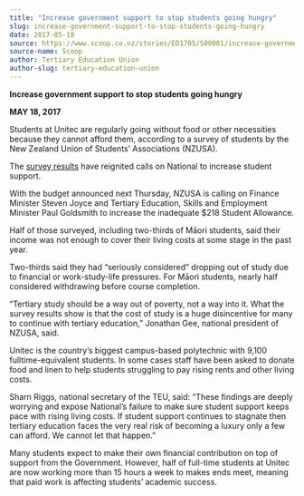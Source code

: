```yaml
---
title: "Increase government support to stop students going hungry"
slug: increase-government-support-to-stop-students-going-hungry
date: 2017-05-18
source: https://www.scoop.co.nz/stories/ED1705/S00081/increase-government-support-to-stop-students-going-hungry.htm
source-name: Scoop
author: Tertiary Education Union
author-slug: tertiary-education-union
---
```


<p><strong>Increase government support to stop students going
hungry</strong></p>

<p><strong>MAY 18, 2017</strong></p>

<p>Students
at Unitec are regularly going without food or other
necessities because they cannot afford them, according to a
survey of students by the New Zealand Union of Students’
Associations (NZUSA).</p>

<p>The <a href="http://www.scoop.co.nz/stories/PO1705/S00200/unitec-survey-renews-calls-for-urgent-support-increase.htm" target="_blank">survey results</a> have reignited calls on
National to increase student support.</p>

<p>With the budget
announced next Thursday, NZUSA is calling on Finance
Minister Steven Joyce and Tertiary Education, Skills and
Employment Minister Paul Goldsmith to increase the
inadequate $218 Student Allowance.</p>

<p>Half of those surveyed,
including two-thirds of Māori students, said their income
was not enough to cover their living costs at some stage in
the past year.</p>

<p>Two-thirds said they had “seriously
considered” dropping out of study due to financial or
work-study-life pressures. For Māori students, nearly half
considered withdrawing before course
completion.</p>

<p>“Tertiary study should be a way out of
poverty, not a way into it. What the survey results show is
that the cost of study is a huge disincentive for many to
continue with tertiary education,” Jonathan Gee, national
president of NZUSA, said.</p>

<p>Unitec is the country’s
biggest campus-based polytechnic with 9,100
fulltime-equivalent students. In some cases staff have been
asked to donate food and linen to help students struggling
to pay rising rents and other living costs.<p>

<p>Sharn Riggs,
national secretary of the TEU, said: “These findings are
deeply worrying and expose National’s failure to make sure
student support keeps pace with rising living costs. If
student support continues to stagnate then tertiary
education faces the very real risk of becoming a luxury only
a few can afford. We cannot let that happen.”</p>

<p>Many
students expect to make their own financial contribution on
top of support from the Government. However, half of
full-time students at Unitec are now working more than 15
hours a week to makes ends meet, meaning that paid work is
affecting students’ academic
success.</p>

<p></p>